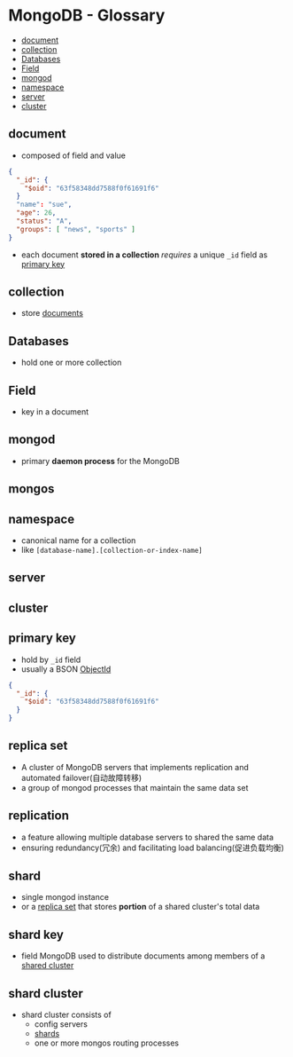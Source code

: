 # MongoDB - Glossary

- [document](#document)
- [collection](#collection)
- [Databases](#databases)
- [Field](#field)
- [mongod](#mongod)
- [namespace](#namespace)
- [server](#server)
- [cluster](#cluster)

## document

- composed of field and value

```json
{
  "_id": {
    "$oid": "63f58348dd7588f0f61691f6"
  }
  "name": "sue",
  "age": 26,
  "status": "A",
  "groups": [ "news", "sports" ]
}
```

- each document **stored in a collection** *requires* a unique `_id` field as [primary key](#primary-key)

## collection

- store [documents](#document)

## Databases

- hold one or more collection

## Field

- key in a document

## mongod

- primary **daemon process** for the MongoDB

## mongos

## namespace

- canonical name for a collection
- like `[database-name].[collection-or-index-name]`

## server

## cluster

## primary key

- hold by `_id` field
- usually a BSON [ObjectId](mongodb-bson.md#objectid)

```json
{
  "_id": {
    "$oid": "63f58348dd7588f0f61691f6"
  }
}
```

## replica set

- A cluster of MongoDB servers that implements replication and automated failover(自动故障转移)
- a group of mongod processes that maintain the same data set

## replication

- a feature allowing multiple database servers to shared the same data
- ensuring redundancy(冗余) and facilitating load balancing(促进负载均衡)

## shard

- single mongod instance
- or a [replica set](#replica-set) that stores **portion** of a shared cluster's total data

## shard key

- field MongoDB used to distribute documents among members of a [shared cluster](#shard-cluster)

## shard cluster

- shard cluster consists of
  - config servers
  - [shards](#shard)
  - one or more mongos routing processes


